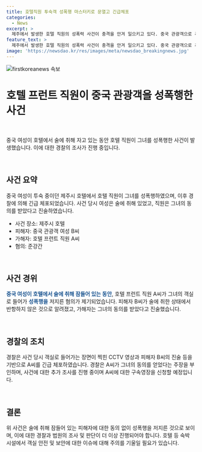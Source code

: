 ```yaml
---
title: 호텔직원 투숙객 성폭행 마스터키로 문열고 긴급체포
categories:
  - News
excerpt: >
  제주에서 발생한 호텔 직원의 성폭력 사건이 충격을 안겨 일으키고 있다. 중국 관광객으로 추정되는 여성이 술에 취해 방에서 성범죄 피해를 입은 후, 가해자가 CCTV에 찍힌 모습을 통해 체포됐다. 가해자는 동의한 줄 알았다는 변명을 했지만, 실제 피해자의 저항이 불가능한 상태였음이 확인됐다. 사건은 더 깊은 조사가 필요하며, 가해자에 대한 엄중한 처벌이 요구된다.
feature_text: >
  제주에서 발생한 호텔 직원의 성폭력 사건이 충격을 안겨 일으키고 있다. 중국 관광객으로 추정되는 여성이 술에 취해 방에서 성범죄 피해를 입은 후, 가해자가 CCTV에 찍힌 모습을 통해 체포됐다. 가해자는 동의한 줄 알았다는 변명을 했지만, 실제 피해자의 저항이 불가능한 상태였음이 확인됐다. 사건은 더 깊은 조사가 필요하며, 가해자에 대한 엄중한 처벌이 요구된다.
image: 'https://newsdao.kr/res/images/meta/newsdao_breakingnews.jpg'
---
```


<p><img src="https://newsdao.kr/res/images/meta/newsdao_breakingnews.jpg" alt="firstkoreanews 속보" /></p>

<h1>호텔 프런트 직원이 중국 관광객을 성폭행한 사건</h1>

<p data-ke-size="size16">&#160;</p>

<p>중국 여성이 호텔에서 술에 취해 자고 있는 동안 호텔 직원이 그녀를 성폭행한 사건이 발생했습니다. 이에 대한 경찰의 조사가 진행 중입니다.</p>

<p data-ke-size="size16">&#160;</p>

<h2 data-ke-size="size26">사건 요약</h2>

<p class="fr-fin">중국 여성이 투숙 중이던 제주시 호텔에서 호텔 직원이 그녀를 성폭행하였으며, 이후 경찰에 의해 긴급 체포되었습니다. 사건 당시 여성은 술에 취해 있었고, 직원은 그녀의 동의를 받았다고 진술하였습니다.</p>

<ul>
  <li>사건 장소: 제주시 호텔</li>
  <li>피해자: 중국 관광객 여성 B씨</li>
  <li>가해자: 호텔 프런트 직원 A씨</li>
  <li>혐의: 준강간</li>
</ul>

<p data-ke-size="size16">&#160;</p>

<h2 data-ke-size="size26">사건 경위</h2>

<p><b><span style="color: #1a5490;">중국 여성이 호텔에서 술에 취해 잠들어 있는 동안</span></b>, 호텔 프런트 직원 A씨가 그녀의 객실로 들어가 <b><span style="color: #1a5490;">성폭행을</span></b> 저지른 혐의가 제기되었습니다. 피해자 B씨가 술에 취한 상태에서 반항하지 않은 것으로 알려졌고, 가해자는 그녀의 동의를 받았다고 진술했습니다.</p>

<p data-ke-size="size16">&#160;</p>

<h2 data-ke-size="size26">경찰의 조치</h2>

<p>경찰은 사건 당시 객실로 들어가는 장면이 찍힌 CCTV 영상과 피해자 B씨의 진술 등을 기반으로 A씨를 긴급 체포하였습니다. 경찰은 A씨가 그녀의 동의를 얻었다는 주장을 부인하며, 사건에 대한 추가 조사를 진행 중이며 A씨에 대한 구속영장을 신청할 예정입니다.</p>

<p data-ke-size="size16">&#160;</p>

<h2 data-ke-size="size26">결론</h2>

<p>위 사건은 술에 취해 잠들어 있는 피해자에 대한 동의 없이 성폭행을 저지른 것으로 보이며, 이에 대한 경찰과 법원의 조사 및 판단이 더 이상 진행되어야 합니다. 호텔 등 숙박 시설에서 객실 안전 및 보안에 대한 이슈에 대해 주의를 기울일 필요가 있습니다.</p>

<p data-ke-size="size16">&#160;</p>

